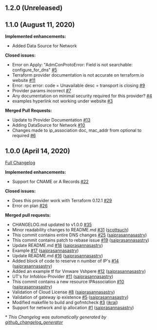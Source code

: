## 1.2.0 (Unreleased)
## 1.1.0 (August 11, 2020)

**Implemented enhancements:**
- Added Data Source for Network

**Closed issues:**
- Error on Apply: "AdmConProtoError: Field is not searchable: configure_for_dns" [\#5](https://github.com/terraform-providers/terraform-provider-infoblox/issues/5)
- Terraform provider documentation is not accurate on terraform.io website [\#11](https://github.com/terraform-providers/terraform-provider-infoblox/issues/11)
- Error: rpc error: code = Unavailable desc = transport is closing [\#9](https://github.com/terraform-providers/terraform-provider-infoblox/issues/9)
- Provider params incorrect [\#7](https://github.com/terraform-providers/terraform-provider-infoblox/issues/7)
- Any documentation on minimal security required for this provider? [\#4](https://github.com/terraform-providers/terraform-provider-infoblox/issues/4)
- examples hyperlink not working under website [\#3](https://github.com/terraform-providers/terraform-provider-infoblox/issues/3)

**Merged Pull Requests:**
- Update to Provider Documentation [\#13](https://github.com/terraform-providers/terraform-provider-infoblox/pull/13)
- Adding DataSource for Network [\#10](https://github.com/terraform-providers/terraform-provider-infoblox/pull/10)
- Changes made to ip_association doc, mac_addr from optional to required [\#6](https://github.com/terraform-providers/terraform-provider-infoblox/pull/6)

## 1.0.0 (April 14, 2020)

[Full Changelog](https://github.com/infobloxopen/terraform-provider-infoblox/compare/ec354d7410947945fe01f876269ded480f18029d...v1.0.0)

**Implemented enhancements:**

- Support for CNAME or A Records [\#22](https://github.com/infobloxopen/terraform-provider-infoblox/issues/22)

**Closed issues:**

- Does this provider work with Terraform 0.12.1 [\#29](https://github.com/infobloxopen/terraform-provider-infoblox/issues/29)
- Error on plan [\#26](https://github.com/infobloxopen/terraform-provider-infoblox/issues/26)

**Merged pull requests:**

- CHANGELOG.md updated to v1.0.0 [\#35](https://github.com/infobloxopen/terraform-provider-infoblox/pull/35)
- Minor readability changes to README.md [\#31](https://github.com/infobloxopen/terraform-provider-infoblox/pull/31) ([scottsuch](https://github.com/scottsuch))
- This commit contains entire DNS changes [\#25](https://github.com/infobloxopen/terraform-provider-infoblox/pull/25) ([saiprasannasastry](https://github.com/saiprasannasastry))
- This commit contains patch to rebase issue [\#19](https://github.com/infobloxopen/terraform-provider-infoblox/pull/19) ([saiprasannasastry](https://github.com/saiprasannasastry))
- Update README.md [\#18](https://github.com/infobloxopen/terraform-provider-infoblox/pull/18) ([saiprasannasastry](https://github.com/saiprasannasastry))
- Example [\#17](https://github.com/infobloxopen/terraform-provider-infoblox/pull/17) ([saiprasannasastry](https://github.com/saiprasannasastry))
- Update README.md [\#16](https://github.com/infobloxopen/terraform-provider-infoblox/pull/16) ([saiprasannasastry](https://github.com/saiprasannasastry))
- Added block of code to reserve n number of IP's [\#14](https://github.com/infobloxopen/terraform-provider-infoblox/pull/14) ([saiprasannasastry](https://github.com/saiprasannasastry))
- Added an example tf for Vmware Vshpere [\#12](https://github.com/infobloxopen/terraform-provider-infoblox/pull/12) ([saiprasannasastry](https://github.com/saiprasannasastry))
- UT's for Infoblox-Provider [\#11](https://github.com/infobloxopen/terraform-provider-infoblox/pull/11) ([saiprasannasastry](https://github.com/saiprasannasastry))
- This commit contains a new resource IPAssociation [\#10](https://github.com/infobloxopen/terraform-provider-infoblox/pull/10) ([saiprasannasastry](https://github.com/saiprasannasastry))
- Validation of Cloud License [\#8](https://github.com/infobloxopen/terraform-provider-infoblox/pull/8) ([saiprasannasastry](https://github.com/saiprasannasastry))
- Validation of gateway ip existence [\#5](https://github.com/infobloxopen/terraform-provider-infoblox/pull/5) ([saiprasannasastry](https://github.com/saiprasannasastry))
- Modified makefile to build and gofmtcheck [\#3](https://github.com/infobloxopen/terraform-provider-infoblox/pull/3) ([jkraj](https://github.com/jkraj))
- Support for network and ip allocation [\#1](https://github.com/infobloxopen/terraform-provider-infoblox/pull/1) ([saiprasannasastry](https://github.com/saiprasannasastry))



\* *This Changelog was automatically generated by [github_changelog_generator](https://github.com/github-changelog-generator/github-changelog-generator)*
